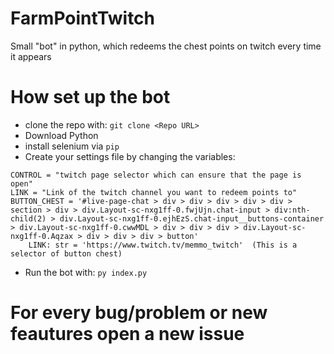 # FarmPointTwitch
Small "bot" in python, which redeems the chest points on twitch every time it appears

# How set up the bot
- clone the repo with: ```git clone <Repo URL>```
- Download Python
- install selenium via ```pip```
- Create your settings file by changing the variables:
```
CONTROL = "twitch page selector which can ensure that the page is open"
LINK = "Link of the twitch channel you want to redeem points to"
BUTTON_CHEST = '#live-page-chat > div > div > div > div > div > section > div > div.Layout-sc-nxg1ff-0.fwjUjn.chat-input > div:nth-child(2) > div.Layout-sc-nxg1ff-0.ejhEzS.chat-input__buttons-container > div.Layout-sc-nxg1ff-0.cwwMDL > div > div > div > div.Layout-sc-nxg1ff-0.Aqzax > div > div > div > button'
    LINK: str = 'https://www.twitch.tv/memmo_twitch'  (This is a selector of button chest)
```
- Run the bot with: ```py index.py```

# For every bug/problem or new feautures open a new issue

